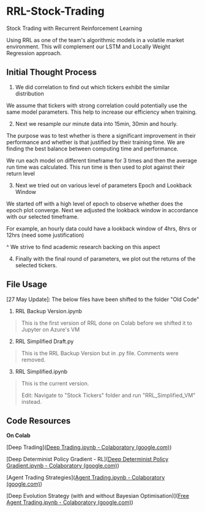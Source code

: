 # RRL-Stock-Trading
Stock Trading with Recurrent Reinforcement Learning 

Using RRL as one of the team's algorithmic models in a volatile market environment. This will complement our LSTM and Locally Weight Regression approach. 



## Initial Thought Process

1) We did correlation to find out which tickers exhibit the similar distribution

We assume that tickers with strong correlation could potentially use the same model parameters. This help to increase our efficiency when training.

2) Next we resample our minute data into 15min, 30min and hourly.

The purpose was to test whether is there a significant improvement in their performance and whether is that justified by their training time. We are finding the best balance between computing time and performance.

We run each model on different timeframe for 3 times and then the average run time was calculated. This run time is then used to plot against their return level

3) Next we tried out on various level of parameters
Epoch and Lookback Window

We started off with a high level of epoch to observe whether does the epoch plot converge. Next we adjusted the lookback window in accordance with our selected timeframe.

For example, an hourly data could have a lookback window of 4hrs, 8hrs or 12hrs (need some justification)

^ We strive to find academic research backing on this aspect

4) Finally with the final round of parameters, we plot out the returns of the selected tickers.

## File Usage

[27 May Update]: The below files have been shifted to the folder "Old Code"

1) RRL Backup Version.ipynb

> This is the first version of RRL done on Colab before we shifted it to Jupyter on Azure's VM

2) RRL Simplified Draft.py

> This is the RRL Backup Version but in .py file. Comments were removed. 

3) RRL Simplified.ipynb

> This is the current version.
>
> Edit: Navigate to "Stock Tickers" folder and run "RRL_Simplified_VM" instead.

## Code Resources

**On Colab**

[Deep Trading]([Deep Trading.ipynb - Colaboratory (google.com)](https://colab.research.google.com/drive/1--LJeV_bRaYZZoZNJro4LJ79hKaHpXpZ#scrollTo=KIS0xonWMMMw))

[Deep Determinist Policy Gradient - RL]([Deep Determinist Policy Gradient.ipynb - Colaboratory (google.com)](https://colab.research.google.com/drive/1L3-D2ZmGZkPRsB9gb5BviGkSkMTLti7_#scrollTo=evR-UsF19IAu))

[Agent Trading Strategies]([Agent Trading.ipynb - Colaboratory (google.com)](https://colab.research.google.com/drive/1FzLCI0AO3c7A4bp9Fi01UwXeoc7BN8sW#scrollTo=MUZcLPJAnEAT))

[Deep Evolution Strategy (with and without Bayesian Optimisation)]([Free Agent Trading.ipynb - Colaboratory (google.com)](https://colab.research.google.com/drive/1oWGPasjf8lMkCMdf-LuUDVGAlhRfaUoc))

